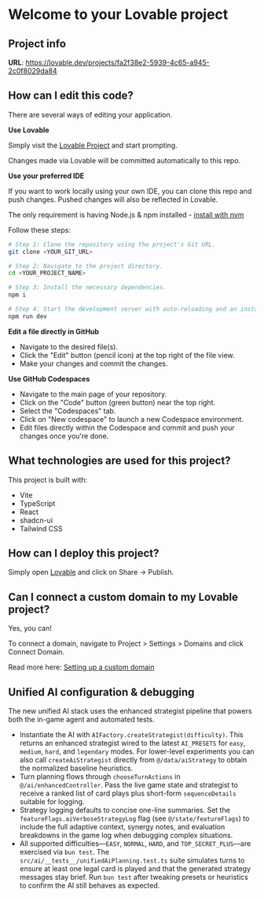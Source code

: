 # Welcome to your Lovable project

## Project info

**URL**: https://lovable.dev/projects/fa2f38e2-5939-4c65-a945-2c0f8029da84

## How can I edit this code?

There are several ways of editing your application.

**Use Lovable**

Simply visit the [Lovable Project](https://lovable.dev/projects/fa2f38e2-5939-4c65-a945-2c0f8029da84) and start prompting.

Changes made via Lovable will be committed automatically to this repo.

**Use your preferred IDE**

If you want to work locally using your own IDE, you can clone this repo and push changes. Pushed changes will also be reflected in Lovable.

The only requirement is having Node.js & npm installed - [install with nvm](https://github.com/nvm-sh/nvm#installing-and-updating)

Follow these steps:

```sh
# Step 1: Clone the repository using the project's Git URL.
git clone <YOUR_GIT_URL>

# Step 2: Navigate to the project directory.
cd <YOUR_PROJECT_NAME>

# Step 3: Install the necessary dependencies.
npm i

# Step 4: Start the development server with auto-reloading and an instant preview.
npm run dev
```

**Edit a file directly in GitHub**

- Navigate to the desired file(s).
- Click the "Edit" button (pencil icon) at the top right of the file view.
- Make your changes and commit the changes.

**Use GitHub Codespaces**

- Navigate to the main page of your repository.
- Click on the "Code" button (green button) near the top right.
- Select the "Codespaces" tab.
- Click on "New codespace" to launch a new Codespace environment.
- Edit files directly within the Codespace and commit and push your changes once you're done.

## What technologies are used for this project?

This project is built with:

- Vite
- TypeScript
- React
- shadcn-ui
- Tailwind CSS

## How can I deploy this project?

Simply open [Lovable](https://lovable.dev/projects/fa2f38e2-5939-4c65-a945-2c0f8029da84) and click on Share -> Publish.

## Can I connect a custom domain to my Lovable project?

Yes, you can!

To connect a domain, navigate to Project > Settings > Domains and click Connect Domain.

Read more here: [Setting up a custom domain](https://docs.lovable.dev/tips-tricks/custom-domain#step-by-step-guide)

## Unified AI configuration & debugging

The new unified AI stack uses the enhanced strategist pipeline that powers both the in-game agent and automated tests.

- Instantiate the AI with `AIFactory.createStrategist(difficulty)`. This returns an enhanced strategist wired to the latest `AI_PRESETS` for `easy`, `medium`, `hard`, and `legendary` modes. For lower-level experiments you can also call `createAiStrategist` directly from `@/data/aiStrategy` to obtain the normalized baseline heuristics.
- Turn planning flows through `chooseTurnActions` in `@/ai/enhancedController`. Pass the live game state and strategist to receive a ranked list of card plays plus short-form `sequenceDetails` suitable for logging.
- Strategy logging defaults to concise one-line summaries. Set the `featureFlags.aiVerboseStrategyLog` flag (see `@/state/featureFlags`) to include the full adaptive context, synergy notes, and evaluation breakdowns in the game log when debugging complex situations.
- All supported difficulties—`EASY`, `NORMAL`, `HARD`, and `TOP_SECRET_PLUS`—are exercised via `bun test`. The `src/ai/__tests__/unifiedAiPlanning.test.ts` suite simulates turns to ensure at least one legal card is played and that the generated strategy messages stay brief. Run `bun test` after tweaking presets or heuristics to confirm the AI still behaves as expected.
